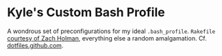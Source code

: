Kyle's Custom Bash Profile
==========================

A wondrous set of preconfigurations for my ideal `.bash_profile`. `Rakefile` [courtesy of Zach Holman](https://github.com/holman/dotfiles), everything else a random amalgamation. Cf. [dotfiles.github.com](http://dotfiles.github.com/).
